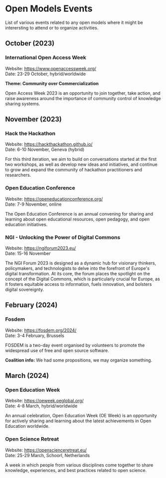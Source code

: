 # Open Models Events

List of various events related to any open models where it might be interersting to attend or to organize activities.

## October (2023)

### International Open Access Week

Website: https://www.openaccessweek.org/  
Date: 23-29 October, hybrid/worldwide

**Theme: Community over Commercialization**

Open Access Week 2023 is an opportunity to join together, take action, and raise awareness around the importance of
community control of knowledge sharing systems.

## November (2023)

### Hack the Hackathon

Website: https://hackthackathon.github.io/  
Date: 6-10 November, Geneva (hybrid)

For this third iteration, we aim to build on conversations started at the first two workshops, as well as develop new
ideas and initiatives, and continue to grow and expand the community of hackathon practitioners and researchers.

### Open Education Conference

Website: https://openeducationconference.org/  
Date: 7-9 November, online

The Open Education Conference is an annual convening for sharing and learning about open educational resources, open
pedagogy, and open education initiatives.

### NGI - Unlocking the Power of Digital Commons

Website: https://ngiforum2023.eu/  
Date: 15-16 November

The NGI Forum 2023 is designed as a dynamic hub for visionary thinkers, policymakers, and technologists to delve into
the forefront of Europe's digital transformation. At its core, the forum places the spotlight on the concept of the
Digital Commons, which is particularly crucial for Europe, as it fosters equitable access to information, fuels
innovation, and bolsters digital sovereignty.  

## February (2024)

### Fosdem

Website: https://fosdem.org/2024/  
Date: 3-4 February, Brussels

FOSDEM is a two-day event organised by volunteers to promote the widespread use of free and open source software.

**Coalition info:** We had some propositions, we may organize something.

## March (2024)

### Open Education Week

Website: https://oeweek.oeglobal.org/  
Date: 4-8 March, hybrid/worldwide

An annual celebration, Open Education Week (OE Week) is an opportunity for actively sharing and learning about the
latest achievements in Open Education worldwide.

### Open Science Retreat

Website: https://openscienceretreat.eu/  
Date: 25-29 March, Schoorl, Netherlands

A week in which people from various disciplines come together to share knowledge, experiences, and best practices
related to open science.
